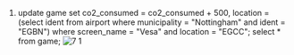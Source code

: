 1. update game set co2_consumed = co2_consumed + 500, location = (select ident from airport where municipality = "Nottingham" and ident = "EGBN") where screen_name = "Vesa" and location = "EGCC"; select * from game;
   ![7 1](https://github.com/user-attachments/assets/5b34252b-48c7-41bf-87d9-3010bb5032fa)
